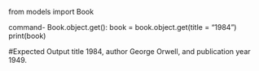 from models import Book

command-
Book.object.get():
book = book.object.get(title = “1984”)
print(book)

#Expected Output
 title 1984, author George Orwell, and publication year 1949.
